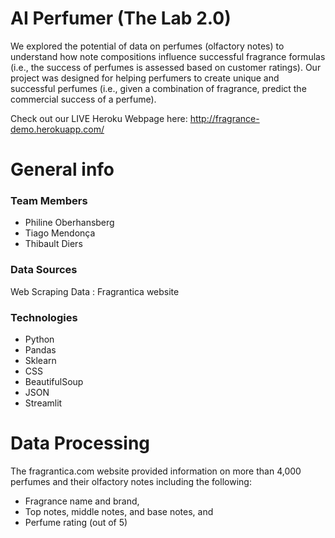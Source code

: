 # AI Perfumer (The Lab 2.0)

We explored the potential of data on perfumes (olfactory notes) to understand how note compositions influence successful fragrance formulas (i.e., the success of perfumes is assessed based on customer ratings). Our project was designed for helping perfumers to create unique and successful perfumes (i.e., given a combination of fragrance, predict the commercial success of a perfume).

Check out our LIVE Heroku Webpage here: http://fragrance-demo.herokuapp.com/

# General info

### Team Members

- Philine Oberhansberg
- Tiago Mendonça
- Thibault Diers

### Data Sources

Web Scraping Data : Fragrantica website

### Technologies

- Python
- Pandas
- Sklearn
- CSS
- BeautifulSoup
- JSON
- Streamlit

# Data Processing

The fragrantica.com website provided information on more than 4,000 perfumes and their olfactory notes including the following:
- Fragrance name and brand,
- Top notes, middle notes, and base notes, and
- Perfume rating (out of 5)






